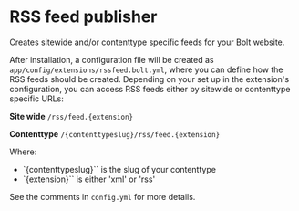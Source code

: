 RSS feed publisher
==================

Creates sitewide and/or contenttype specific feeds for your Bolt website.

After installation, a configuration file will be created as
`app/config/extensions/rssfeed.bolt.yml`, where you can define how the RSS feeds should be created.
Depending on your set up in the extension's configuration, you can access RSS feeds either by
sitewide or contenttype specific URLs:

**Site wide**
`/rss/feed.{extension}`

**Contenttype**
`/{contenttypeslug}/rss/feed.{extension}`

Where:
  - `{contenttypeslug}`` is the slug of your contenttype
  - `{extension}`` is either 'xml' or 'rss'

See the comments in `config.yml` for more details.

